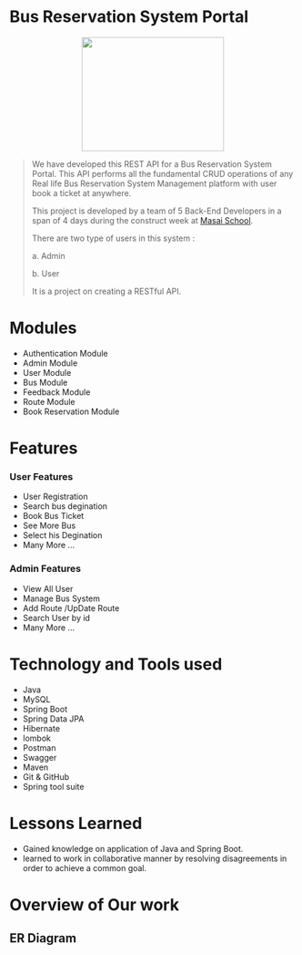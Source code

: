 # Bus Reservation System Portal 

<p align="center">
  <img width="250" height="200" src="">
</p>



> We have developed this REST API for a Bus Reservation System Portal. This API performs all the fundamental CRUD operations of any Real life Bus Reservation System Management platform with user book a ticket at anywhere.
> 
> This project is developed by a team of 5 Back-End Developers in a span of 4 days during the construct week at [Masai School](https://masaischool.com/).
>
>There are two type of users in this system : 
> 
> a. Admin
>
> b. User
>
> It is a project on creating a RESTful API.
>

# Modules 

- Authentication Module  
- Admin Module
- User Module
- Bus Module
- Feedback Module
- Route Module
- Book Reservation Module

# Features 

### User Features 

- User Registration
- Search bus degination
- Book Bus Ticket
- See More Bus
- Select his Degination
- Many More ...

### Admin Features 

- View All User
- Manage Bus System
- Add Route /UpDate Route 
- Search User by id
- Many More ...

# Technology and Tools used 

- Java
- MySQL
- Spring Boot
- Spring Data JPA
- Hibernate
- lombok
- Postman
- Swagger
- Maven
- Git & GitHub
- Spring tool suite


# Lessons Learned

- Gained knowledge on application of Java and Spring Boot.
- learned to work in collaborative manner by resolving disagreements in order to achieve a common goal.  

# Overview of Our work 
## **ER Diagram**





